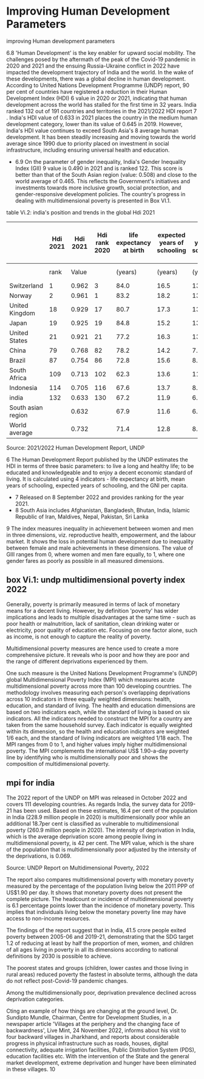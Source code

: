 # Improving Human Development Parameters

improving Human development parameters

6.8 'Human  Development'  is  the  key  enabler  for  upward  social  mobility.  The  challenges posed by the aftermath of the peak of the Covid-19 pandemic in 2020 and 2021 and the ensuing Russia-Ukraine conflict in 2022 have impacted the development trajectory of India and the world. In the wake of these developments, there was a global decline in human development. According to United Nations Development Programme (UNDP) report, 90 per cent of countries have registered a reduction in their Human Development Index (HDI) 6 value in 2020 or 2021, indicating that human development across the world has stalled for the first time in 32 years. India  ranked  132  out  of  191  countries  and  territories  in  the  2021/2022  HDI  report 7 .  India's HDI value of 0.633 in 2021 places the country in the medium human development category, lower than its value of 0.645 in 2019. However, India's HDI value continues to exceed South Asia's 8   average human development. It has been steadily increasing and moving towards the world average since 1990 due to priority placed on investment in social infrastructure, including ensuring universal health and education.

- 6.9 On the parameter of gender inequality, India's Gender Inequality Index (GII) 9  value is 0.490 in 2021 and is ranked 122. This score is better than that of the South Asian region (value: 0.508)  and  close  to  the  world  average  of  0.465.  This  reflects  the  Government's  initiatives and  investments  towards  more  inclusive  growth,  social  protection,  and  gender-responsive development  policies.  The  country's  progress  in  dealing  with  multidimensional  poverty  is presented in Box VI.1.

table Vi.2: india's position and trends in the global Hdi 2021

|                    | Hdi 2021   | Hdi 2021   | Hdi rank 2020   | life expectancy at birth   | expected years of schooling   | mean years of schooling   | gross national income per capita   |
|--------------------|------------|------------|-----------------|----------------------------|-------------------------------|---------------------------|------------------------------------|
|                    | rank       | Value      |                 | (years)                    | (years)                       | (years)                   | (2017 ppp$)                        |
| Switzerland        | 1          | 0.962      | 3               | 84.0                       | 16.5                          | 13.9                      | 66,933                             |
| Norway             | 2          | 0.961      | 1               | 83.2                       | 18.2                          | 13.0                      | 64,660                             |
| United Kingdom     | 18         | 0.929      | 17              | 80.7                       | 17.3                          | 13.4                      | 45,225                             |
| Japan              | 19         | 0.925      | 19              | 84.8                       | 15.2                          | 13.4                      | 42,274                             |
| United States      | 21         | 0.921      | 21              | 77.2                       | 16.3                          | 13.7                      | 64,765                             |
| China              | 79         | 0.768      | 82              | 78.2                       | 14.2                          | 7.6                       | 17,504                             |
| Brazil             | 87         | 0.754      | 86              | 72.8                       | 15.6                          | 8.1                       | 14,370                             |
| South Africa       | 109        | 0.713      | 102             | 62.3                       | 13.6                          | 11.4                      | 12,948                             |
| Indonesia          | 114        | 0.705      | 116             | 67.6                       | 13.7                          | 8.6                       | 11,466                             |
| india              | 132        | 0.633      | 130             | 67.2                       | 11.9                          | 6.7                       | 6,590                              |
| South asian region |            | 0.632      |                 | 67.9                       | 11.6                          | 6.7                       | 6,481                              |
| World average      |            | 0.732      |                 | 71.4                       | 12.8                          | 8.6                       | 16,752                             |

Source: 2021/2022 Human Development Report, UNDP

6 The Human Development Report published by the UNDP estimates the HDI in terms of three basic parameters: to live a long and healthy life; to be educated and knowledgeable and to enjoy a decent economic standard of living. It is calculated using 4 indicators - life expectancy at birth, mean years of schooling, expected years of schooling, and the GNI per capita.

- 7  Released on 8 September 2022 and provides ranking for the year 2021.
- 8  South Asia includes Afghanistan, Bangladesh, Bhutan, India, Islamic Republic of Iran, Maldives, Nepal, Pakistan, Sri Lanka

9  The index measures inequality in achievement between women and men in three dimensions, viz. reproductive health, empowerment, and the labour market. It shows the loss in potential human development due to inequality between female and male achievements in these dimensions. The value of GIII ranges from 0, where women and men fare equally, to 1, where one gender fares as poorly as possible in all measured dimensions.

## box Vi.1: undp multidimensional poverty index 2022

Generally, poverty is primarily measured in terms of lack of monetary means for a decent living. However, by definition 'poverty' has wider implications and leads to multiple disadvantages at the same time - such as poor health or malnutrition, lack of sanitation, clean drinking water or electricity, poor quality of education etc. Focusing on one factor alone, such as income, is not enough to capture the reality of poverty.

Multidimensional poverty measures are hence used to create a more comprehensive picture. It reveals who is poor and how they are poor and the range of different deprivations experienced by them.

One such measure is the United Nations Development Programme's (UNDP) global Multidimensional Poverty  Index  (MPI)  which  measures  acute  multidimensional  poverty  across  more  than  100 developing countries. The methodology involves measuring each person's overlapping deprivations across 10 indicators in three equally weighted dimensions: health, education, and standard of living. The health and education dimensions are based on two indicators each, while the standard of living is based on six indicators. All the indicators needed to construct the MPI for a country are taken from the same household survey. Each indicator is equally weighted within its dimension, so the health and education indicators are weighted 1/6 each, and the standard of living indicators are weighted 1/18 each. The MPI ranges from 0 to 1, and higher values imply higher multidimensional poverty. The MPI complements the international US$ 1.90-a-day poverty line by identifying who is multidimensionally poor and shows the composition of multidimensional poverty.

## mpi for india

The 2022 report of the UNDP on MPI was released in October 2022 and covers 111 developing countries. As regards India, the survey data for 2019-21 has been used. Based on these estimates, 16.4 per cent of the population in India (228.9 million people in 2020) is multidimensionally poor while an  additional  18.7per  cent  is  classified  as  vulnerable  to  multidimensional  poverty  (260.9  million people in 2020). The intensity of deprivation in India, which is the average deprivation score among people living in multidimensional poverty, is 42 per cent. The MPI value, which is the share of the population that is multidimensionally poor adjusted by the intensity of the deprivations, is 0.069.

<!-- image -->

<!-- image -->

Source: UNDP Report on Multidimensional Poverty, 2022

The report also compares multidimensional poverty with monetary poverty measured by the percentage of the population living below the 2011 PPP of US$1.90 per day. It shows that monetary poverty does not present the complete picture. The headcount or incidence of multidimensional poverty is 6.1 percentage points lower than the incidence of monetary poverty. This implies that individuals living below the monetary poverty line may have access to non-income resources.

The findings of the report suggest that in India, 41.5 crore people exited poverty between 2005-06 and 2019-21, demonstrating that the SDG target 1.2 of reducing at least by half the proportion of men, women, and children of all ages living in poverty in all its dimensions according to national definitions by 2030 is possible to achieve.

The poorest states and groups (children, lower castes and those living in rural areas) reduced poverty the fastest in absolute terms, although the data do not reflect post-Covid-19 pandemic changes.

Among the multidimensionally poor, deprivation prevalence declined across deprivation categories.

<!-- image -->

Cting an example of how things are changing at the ground level, Dr. Sundipto Mundle, Chairman, Centre for Development Studies, in a newspaper article 'Villages at the periphery and the changing face of backwardness', Live Mint, 24 November 2022, informs about his visit to four backward villages  in  Jharkhand,  and  reports  about  considerable  progress  in  physical  infrastructure  such  as roads, houses, digital connectivity, adequate irrigation facilities, Public Distribution System (PDS), education  facilities  etc.  With  the  intervention  of  the  State  and  the  general  market  development, extreme deprivation and hunger have been eliminated in these villages. 10

##